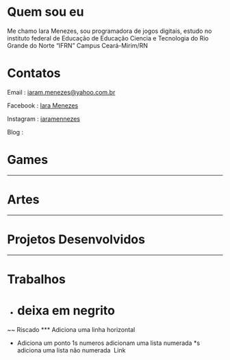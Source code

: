 # Quem sou eu

Me chamo Iara Menezes, sou programadora de jogos digitais, estudo no instituto federal de Educação de Educação Ciencia e Tecnologia do Rio Grande do Norte “IFRN” Campus Ceará-Mirim/RN

# Contatos

Email :  iaram.menezes@yahoo.com.br

Facebook : [Iara Menezes]()

Instagram : [iaramennezes]()

Blog : []()

# Games

***

# Artes

***

# Projetos Desenvolvidos

***

# Trabalhos


- # deixa em negrito
~~ Riscado
*** Adiciona uma linha horizontal
* Adiciona um ponto
1s numeros adicionam uma lista numerada
*s adiciona uma lista não numerada
![]() Link

